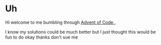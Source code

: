 # Uh
Hi welcome to me bumbling through [Advent of Code](https://adventofcode.com/),,

I know my solutions could be much better but I just thought this would be fun to do okay thanks don't sue me
